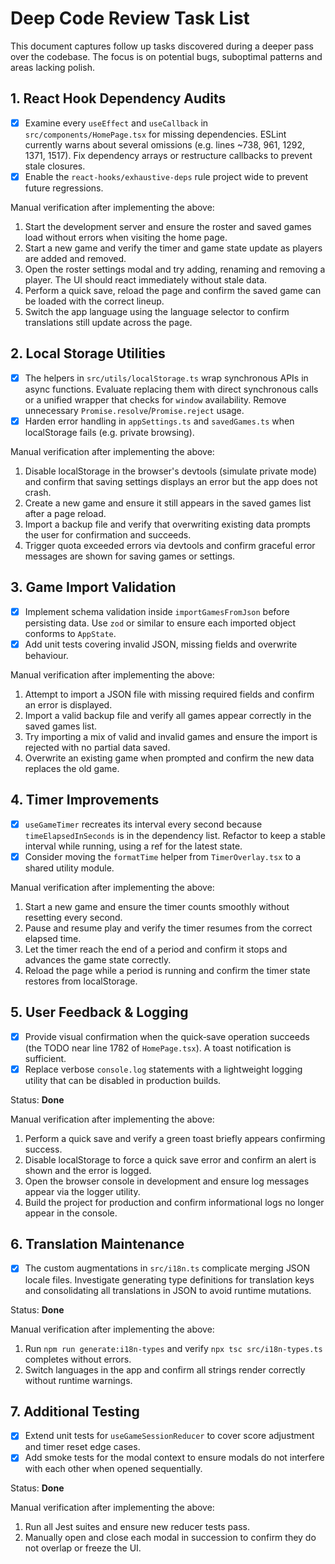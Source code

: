 # Deep Code Review Task List

This document captures follow up tasks discovered during a deeper pass over the codebase. The focus is on potential bugs, suboptimal patterns and areas lacking polish.

## 1. React Hook Dependency Audits
- [x] Examine every `useEffect` and `useCallback` in `src/components/HomePage.tsx` for missing dependencies. ESLint currently warns about several omissions (e.g. lines ~738, 961, 1292, 1371, 1517). Fix dependency arrays or restructure callbacks to prevent stale closures.
- [x] Enable the `react-hooks/exhaustive-deps` rule project wide to prevent future regressions.

Manual verification after implementing the above:
  1. Start the development server and ensure the roster and saved games load without errors when visiting the home page.
  2. Start a new game and verify the timer and game state update as players are added and removed.
  3. Open the roster settings modal and try adding, renaming and removing a player. The UI should react immediately without stale data.
  4. Perform a quick save, reload the page and confirm the saved game can be loaded with the correct lineup.
  5. Switch the app language using the language selector to confirm translations still update across the page.

## 2. Local Storage Utilities
- [x] The helpers in `src/utils/localStorage.ts` wrap synchronous APIs in async functions. Evaluate replacing them with direct synchronous calls or a unified wrapper that checks for `window` availability. Remove unnecessary `Promise.resolve`/`Promise.reject` usage.
- [x] Harden error handling in `appSettings.ts` and `savedGames.ts` when localStorage fails (e.g. private browsing).

Manual verification after implementing the above:
  1. Disable localStorage in the browser's devtools (simulate private mode) and confirm that saving settings displays an error but the app does not crash.
  2. Create a new game and ensure it still appears in the saved games list after a page reload.
  3. Import a backup file and verify that overwriting existing data prompts the user for confirmation and succeeds.
  4. Trigger quota exceeded errors via devtools and confirm graceful error messages are shown for saving games or settings.

## 3. Game Import Validation
- [x] Implement schema validation inside `importGamesFromJson` before persisting data. Use `zod` or similar to ensure each imported object conforms to `AppState`.
- [x] Add unit tests covering invalid JSON, missing fields and overwrite behaviour.

Manual verification after implementing the above:
  1. Attempt to import a JSON file with missing required fields and confirm an error is displayed.
  2. Import a valid backup file and verify all games appear correctly in the saved games list.
  3. Try importing a mix of valid and invalid games and ensure the import is rejected with no partial data saved.
  4. Overwrite an existing game when prompted and confirm the new data replaces the old game.

## 4. Timer Improvements
- [x] `useGameTimer` recreates its interval every second because `timeElapsedInSeconds` is in the dependency list. Refactor to keep a stable interval while running, using a ref for the latest state.
- [x] Consider moving the `formatTime` helper from `TimerOverlay.tsx` to a shared utility module.

Manual verification after implementing the above:
  1. Start a new game and ensure the timer counts smoothly without resetting every second.
  2. Pause and resume play and verify the timer resumes from the correct elapsed time.
  3. Let the timer reach the end of a period and confirm it stops and advances the game state correctly.
  4. Reload the page while a period is running and confirm the timer state restores from localStorage.

## 5. User Feedback & Logging
- [x] Provide visual confirmation when the quick‑save operation succeeds (the TODO near line 1782 of `HomePage.tsx`). A toast notification is sufficient.
- [x] Replace verbose `console.log` statements with a lightweight logging utility that can be disabled in production builds.

Status: **Done**

Manual verification after implementing the above:
  1. Perform a quick save and verify a green toast briefly appears confirming success.
  2. Disable localStorage to force a quick save error and confirm an alert is shown and the error is logged.
  3. Open the browser console in development and ensure log messages appear via the logger utility.
  4. Build the project for production and confirm informational logs no longer appear in the console.

## 6. Translation Maintenance
- [x] The custom augmentations in `src/i18n.ts` complicate merging JSON locale files. Investigate generating type definitions for translation keys and consolidating all translations in JSON to avoid runtime mutations.

Status: **Done**

Manual verification after implementing the above:
  1. Run `npm run generate:i18n-types` and verify `npx tsc src/i18n-types.ts` completes without errors.
  2. Switch languages in the app and confirm all strings render correctly without runtime warnings.

## 7. Additional Testing
- [x] Extend unit tests for `useGameSessionReducer` to cover score adjustment and timer reset edge cases.
- [x] Add smoke tests for the modal context to ensure modals do not interfere with each other when opened sequentially.

Status: **Done**

Manual verification after implementing the above:
  1. Run all Jest suites and ensure new reducer tests pass.
  2. Manually open and close each modal in succession to confirm they do not overlap or freeze the UI.

